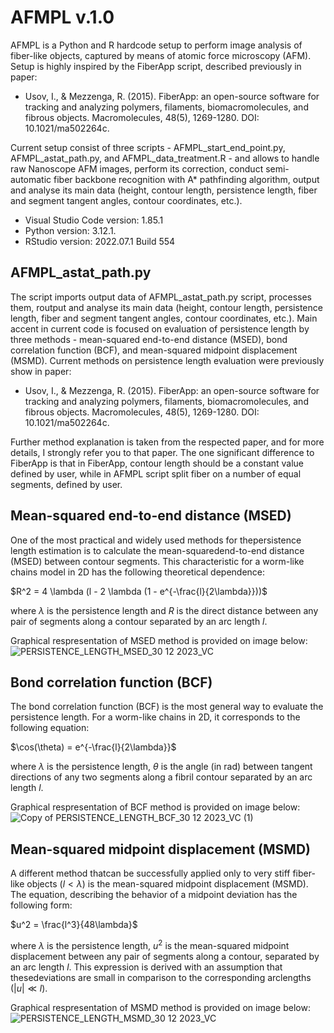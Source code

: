 # AFMPL v.1.0
AFMPL is a Python and R hardcode setup to perform image analysis of fiber-like objects, captured by means of atomic force microscopy (AFM). Setup is highly inspired by the FiberApp script, described previously in paper: 
- Usov, I., & Mezzenga, R. (2015). FiberApp: an open-source software for tracking and analyzing polymers, filaments, biomacromolecules, and fibrous objects. Macromolecules, 48(5), 1269-1280. DOI: 10.1021/ma502264c.

Current setup consist of three scripts - AFMPL_start_end_point.py, AFMPL_astat_path.py, and AFMPL_data_treatment.R - and allows to handle raw Nanoscope AFM images, perform its correction, conduct semi-automatic fiber backbone recognition with A* pathfinding algorithm, output and analyse its main data (height, contour length, persistence length, fiber and segment tangent angles, contour coordinates, etc.).
- Visual Studio Code version: 1.85.1
- Python version: 3.12.1.
- RStudio version: 2022.07.1 Build 554

## AFMPL_astat_path.py
The script imports output data of AFMPL_astat_path.py script, processes them, routput and analyse its main data (height, contour length, persistence length, fiber and segment tangent angles, contour coordinates, etc.). Main accent in current code is focused on evaluation of persistence length by three methods - mean-squared end-to-end distance (MSED), bond correlation function (BCF), and mean-squared midpoint displacement (MSMD). Current methods on persistence length evaluation were previously show in paper:
- Usov, I., & Mezzenga, R. (2015). FiberApp: an open-source software for tracking and analyzing polymers, filaments, biomacromolecules, and fibrous objects. Macromolecules, 48(5), 1269-1280. DOI: 10.1021/ma502264c.

Further method explanation is taken from the respected paper, and for more details, I strongly refer you to that paper. The one significant difference to FiberApp is that in FiberApp, contour length should be a constant value defined by user, while in AFMPL script split fiber on a number of equal segments, defined by user.

## Mean-squared end-to-end distance (MSED)
One of the most practical and widely used methods for thepersistence length estimation is to calculate the mean-squaredend-to-end distance (MSED) between contour segments. This characteristic for a worm-like chains model in 2D has the following theoretical dependence:

$R^2 = 4 \lambda (l - 2 \lambda (1 - e^{-\frac{l}{2\lambda}}))$

where $λ$ is the persistence length and $R$ is the direct distance between any pair of segments along a contour separated by an arc length $l$.

Graphical respresentation of MSED method is provided on image below:
![PERSISTENCE_LENGTH_MSED_30 12 2023_VC](https://github.com/vchibrikov/AFMPL/assets/98614057/43bb5b27-5a6f-40f6-9592-8c982204e0eb)

## Bond correlation function (BCF)
The bond correlation function (BCF) is the most general way to evaluate the persistence length. For a worm-like chains in 2D, it corresponds to the following equation:

$\cos(\theta) = e^{-\frac{l}{2\lambda}}$

 where $λ$ is the persistence length, $θ$ is the angle (in rad) between tangent directions of any two segments along a fibril contour separated by an arc length $l$.

Graphical respresentation of BCF method is provided on image below:
![Copy of PERSISTENCE_LENGTH_BCF_30 12 2023_VC (1)](https://github.com/vchibrikov/AFMPL/assets/98614057/138936e0-6f3f-476f-afb0-3e3896e4d556)

## Mean-squared midpoint displacement (MSMD)

A different method thatcan be successfully applied only to very stiff fiber-like objects ($l < λ$) is the mean-squared midpoint displacement (MSMD). The equation, describing the behavior of a midpoint deviation has the following form:

$u^2 = \frac{l^3}{48\lambda}$

where $λ$ is the persistence length, $u^2$ is the mean-squared midpoint displacement between any pair of segments along a contour, separated by an arc length $l$. This expression is derived with an assumption that thesedeviations are small in comparison to the corresponding arclengths ($|u|≪l$).

Graphical respresentation of MSMD method is provided on image below:
![PERSISTENCE_LENGTH_MSMD_30 12 2023_VC](https://github.com/vchibrikov/AFMPL/assets/98614057/fa7e65e2-8c0f-4cf8-a390-f551b960e0fc)

